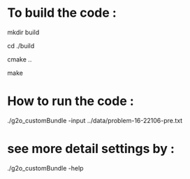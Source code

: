 # To build the code : 
mkdir build

cd ./build

cmake ..

make

# How to run the code :
./g2o_customBundle -input ../data/problem-16-22106-pre.txt

# see more detail settings by :
./g2o_customBundle -help

